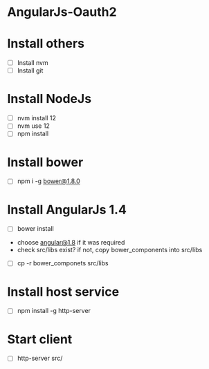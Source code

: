 # AngularJs-Oauth2
# Install others
- [ ] Install nvm
- [ ] Install git
# Install NodeJs
- [ ] nvm install 12
- [ ] nvm use 12
- [ ] npm install
# Install bower 
- [ ] npm i -g bower@1.8.0
# Install AngularJs 1.4
- [ ] bower install
* choose angular@1.8 if it was required
* check src/libs exist?
if not, copy bower_components into src/libs
- [ ] cp -r bower_componets src/libs
# Install host service  
- [ ] npm install -g http-server
# Start client
- [ ] http-server src/
